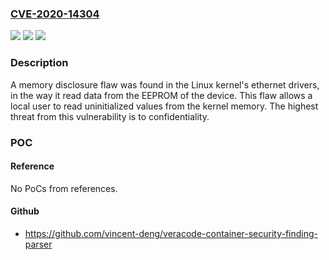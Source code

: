 ### [CVE-2020-14304](https://cve.mitre.org/cgi-bin/cvename.cgi?name=CVE-2020-14304)
![](https://img.shields.io/static/v1?label=Product&message=kernel&color=blue)
![](https://img.shields.io/static/v1?label=Version&message=n%2Fa&color=blue)
![](https://img.shields.io/static/v1?label=Vulnerability&message=CWE-460&color=brighgreen)

### Description

A memory disclosure flaw was found in the Linux kernel's ethernet drivers, in the way it read data from the EEPROM of the device. This flaw allows a local user to read uninitialized values from the kernel memory. The highest threat from this vulnerability is to confidentiality.

### POC

#### Reference
No PoCs from references.

#### Github
- https://github.com/vincent-deng/veracode-container-security-finding-parser

